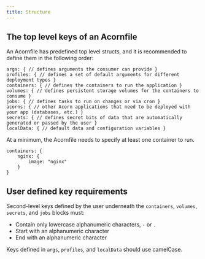 ```yaml
---
title: Structure
---
```


## The top level keys of an Acornfile

An Acornfile has predefined top level structs, and it is recommended to define them in the following order:

```cue
args: { // defines arguments the consumer can provide }
profiles: { // defines a set of default arguments for different deployment types }
containers: { // defines the containers to run the application }
volumes: { // defines persistent storage volumes for the containers to consume }
jobs: { // defines tasks to run on changes or via cron }
acorns: { // other Acorn applications that need to be deployed with your app (databases, etc.) }
secrets: { // defines secret bits of data that are automatically generated or passed by the user }
localData: { // default data and configuration variables }
```

At a minimum, the Acornfile needs to specify at least one container to run.

```cue
containers: {
    nginx: {
        image: "nginx"
    }
}
```

## User defined key requirements

Second-level keys defined by the user underneath the `containers`, `volumes`, `secrets`, and `jobs` blocks must:

* Contain only lowercase alphanumeric characters, `-` or `.`
* Start with an alphanumeric character
* End with an alphanumeric character

Keys defined in `args`, `profiles`, and `localData` should use camelCase.
